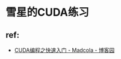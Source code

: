 # 雪星的CUDA练习

## ref: 
- [CUDA编程之快速入门 - Madcola - 博客园]( https://www.cnblogs.com/skyfsm/p/9673960.html )